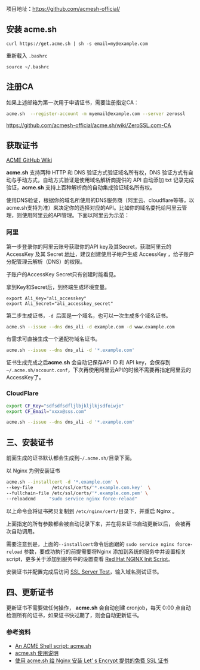 项目地址：https://github.com/acmesh-official/

## 安装 acme.sh

```
curl https://get.acme.sh | sh -s email=my@example.com
```

重新载入 `.bashrc`

```
source ~/.bashrc 
```

## 注册CA

如果上述邮箱为第一次用于申请证书，需要注册指定CA：

```sh
acme.sh  --register-account -m myemail@example.com --server zerossl
```

https://github.com/acmesh-official/acme.sh/wiki/ZeroSSL.com-CA

## 获取证书

[ACME GitHub Wiki](https://github.com/acmesh-official/acme.sh/wiki/dnsapi)

**acme.sh** 支持两种 HTTP 和 DNS 验证方式验证域名所有权，DNS 验证方式有自动与手动方式，自动方式验证是使用域名解析商提供的 API 自动添加 txt 记录完成验证，**acme.sh** 支持上百种解析商的自动集成验证域名所有权。

使用DNS验证，根据你的域名所使用的DNS服务商（阿里云、cloudflare等等，以acme.sh支持为准）来决定你的选择对应的API。比如你的域名委托给阿里云管理，则使用阿里云的API管理。下面以阿里云为示范：

### 阿里

第一步登录你的阿里云账号获取你的API key及其Secret，获取阿里云的 AccessKey 及其 Secret [地址](https://ram.console.aliyun.com/manage/ak)，建议创建使用子帐户生成 AccessKey ，给子账户分配管理云解析（DNS）的权限。

子账户的AccessKey Secret只有创建时能看见。

拿到Key和Secret后，到终端生成环境变量。

```
export Ali_Key="ali_accesskey"
export Ali_Secret="ali_accesskey_secret"
```

第二步生成证书，`-d `后面是一个域名，也可以一次生成多个域名证书。

```sh
acme.sh --issue --dns dns_ali -d example.com -d www.example.com
```

有需求可直接生成一个通配符域名证书。

```sh
acme.sh --issue --dns dns_ali -d '*.example.com'
```

证书生成完成之后**acme.sh** 会自动记保存API ID 和 API key，会保存到 `~/.acme.sh/account.conf`，下次再使用阿里云API的时候不需要再指定阿里云的 AccessKey了。


### CloudFlare

```sh
export CF_Key="sdfsdfsdfljlbjkljlkjsdfoiwje"
export CF_Email="xxxx@sss.com"

acme.sh --issue --dns dns_ali -d '*.example.com'
```

## 三、安装证书

前面生成的证书默认都会生成到`~/.acme.sh/`目录下面。

以 Nginx 为例安装证书

```sh
acme.sh --installcert -d '*.example.com' \
--key-file       /etc/ssl/certs/'*.example.com.key'  \
--fullchain-file /etc/ssl/certs/'*.example.com.pem' \
--reloadcmd     "sudo service nginx force-reload"
```

以上命令会将证书拷贝复制到 `/etc/nginx/cert/`目录下，并重启 Nginx 。

上面指定的所有参数都会被自动记录下来，并在将来证书自动更新以后， 会被再次自动调用。

需要注意到是，上面的`--installcert`命令后面跟的 `sudo service nginx force-reload` 参数，要成功执行的前提需要将Nginx 添加到系统的服务中并设置相关script，更多关于添加到服务中的设置查看 [Red Hat NGINX Init Script](https://link.segmentfault.com/?url=https%3A%2F%2Fwww.nginx.com%2Fresources%2Fwiki%2Fstart%2Ftopics%2Fexamples%2Fredhatnginxinit%2F)。

安装证书并配置完成后访问 [SSL Server Test](https://link.segmentfault.com/?url=https%3A%2F%2Fwww.ssllabs.com%2Fssltest%2Findex.html)，输入域名测试证书。

## 四、更新证书

更新证书不需要做任何操作， **acme.sh** 会自动创建 cronjob，每天 0:00 点自动检测所有的证书，如果证书快过期了，则会自动更新证书。

### 参考资料

- [An ACME Shell script: acme.sh](https://link.segmentfault.com/?url=https%3A%2F%2Fgithub.com%2Facmesh-official%2Facme.sh)
- [acme.sh 使用说明](https://link.segmentfault.com/?url=https%3A%2F%2Fgithub.com%2Facmesh-official%2Facme.sh%2Fwiki%2F%E8%AF%B4%E6%98%8E)
- [使用 acme.sh 给 Nginx 安装 Let’ s Encrypt 提供的免费 SSL 证书](https://link.segmentfault.com/?url=https%3A%2F%2Fruby-china.org%2Ftopics%2F31983)